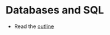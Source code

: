 # Databases and SQL

- Read the [outline](https://github.com/tiy-austin-ror/notes/blob/aug/week3/day1/outline.md)
